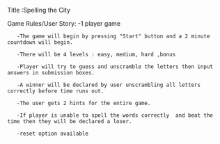 Title :Spelling the City


Game Rules/User Story: 
       -1 player game
        
       -The game will begin by pressing "Start" button and a 2 minute countdown will begin.

       -There will be 4 levels : easy, medium, hard ,bonus
       
       -Player will try to guess and unscramble the letters then input answers in submission boxes.

       -A winner will be declared by user unscrambling all letters correctly before time runs out.

       -The user gets 2 hints for the entire game. 

       -If player is unable to spell the words correctly  and beat the time then they will be declared a loser.

       -reset option available
      


